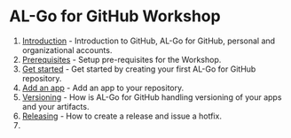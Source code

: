 # AL-Go for GitHub Workshop

1. [Introduction](Introduction.md) - Introduction to GitHub, AL-Go for GitHub, personal and organizational accounts.
2. [Prerequisites](Prerequisites.md) - Setup pre-requisites for the Workshop.
3. [Get started](GetStarted.md) - Get started by creating your first AL-Go for GitHub repository.
4. [Add an app](AddAnApp.md) - Add an app to your repository.
5. [Versioning](Versioning.md) - How is AL-Go for GitHub handling versioning of your apps and your artifacts.
6. [Releasing](Releasing.md) - How to create a release and issue a hotfix.
7. 

